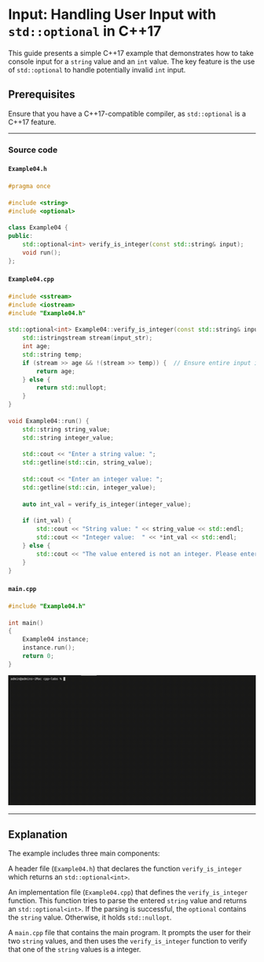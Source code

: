 # Input: Handling User Input with `std::optional` in C++17

This guide presents a simple C++17 example that demonstrates how to take console input for a `string` value and an `int` value.
The key feature is the use of `std::optional` to handle potentially invalid `int` input.

## Prerequisites

Ensure that you have a C++17-compatible compiler, as `std::optional` is a C++17 feature.

---

### Source code

#### `Example04.h`

```cpp
#pragma once

#include <string>
#include <optional>

class Example04 {
public:
    std::optional<int> verify_is_integer(const std::string& input);
    void run();
};
```

#### `Example04.cpp`

```cpp
#include <sstream>
#include <iostream>
#include "Example04.h"

std::optional<int> Example04::verify_is_integer(const std::string& input_str) {
    std::istringstream stream(input_str);
    int age;
    std::string temp;
    if (stream >> age && !(stream >> temp)) {  // Ensure entire input is an integer
        return age;
    } else {
        return std::nullopt;
    }
}

void Example04::run() {
    std::string string_value;
    std::string integer_value;

    std::cout << "Enter a string value: ";
    std::getline(std::cin, string_value);

    std::cout << "Enter an integer value: ";
    std::getline(std::cin, integer_value);

    auto int_val = verify_is_integer(integer_value);

    if (int_val) {
        std::cout << "String value: " << string_value << std::endl;
        std::cout << "Integer value:  " << *int_val << std::endl;
    } else {
        std::cout << "The value entered is not an integer. Please enter a correct integer value." << std::endl;
    }
}
```

#### `main.cpp`

```cpp
#include "Example04.h"

int main()
{
    Example04 instance;
    instance.run();
    return 0;
}
```

<img src="./img/gif/build_and_run.gif" alt="Build and run the 'C++ 17 optional' example." width="800px">

---

## Explanation

The example includes three main components:

A header file (`Example04.h`) that declares the function `verify_is_integer` which returns an `std::optional<int>`.

An implementation file (`Example04.cpp`) that defines the `verify_is_integer` function.
This function tries to parse the entered `string` value and returns an `std::optional<int>`.
If the parsing is successful, the `optional` contains the `string` value.
Otherwise, it holds `std::nullopt`.

A `main.cpp` file that contains the main program.
It prompts the user for their two `string` values, and then uses the `verify_is_integer` function to verify that one of the `string` values is a integer.
